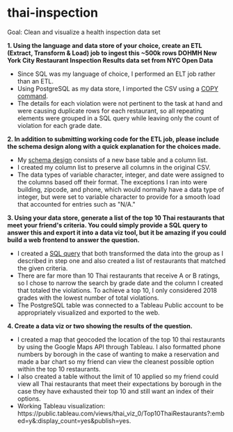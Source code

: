 # thai-inspection
Goal: Clean and visualize a health inspection data set

<strong>1. Using the language and data store of your choice, create an ETL (Extract, Transform & Load) job to ingest this ~500k rows DOHMH New York City Restaurant Inspection Results data set from NYC Open Data</strong>

<UL>
<LI>Since SQL was my language of choice, I performed an ELT job rather than an ETL. 
<LI>Using PostgreSQL as my data store, I imported the CSV using a <a href="https://github.com/hpaxton2/thai-inspection/blob/master/load">COPY command</a>.
<LI>The details for each violation were not pertinent to the task at hand and were causing duplicate rows for each restaurant, so all repeating elements were grouped in a SQL query while leaving only the count of violation for each grade date.
</UL>

<strong>2. In addition to submitting working code for the ETL job, please include the schema design along with a quick explanation for the choices made.</strong>

<UL>
  <LI>My <a href="https://github.com/hpaxton2/thai-inspection/blob/master/schema">schema design</a> consists of a new base table and a column list. 
<LI>I created my column list to preserve all columns in the original CSV.
<LI>The data types of variable character, integer, and date were assigned to the columns based off their format. The exceptions I ran into were building, zipcode, and phone, which would normally have a data type of integer, but were set to variable character to provide for a smooth load that accounted for entries such as "N/A."
</UL>

<strong>3. Using your data store, generate a list of the top 10 Thai restaurants that meet your friend's criteria. You could simply provide a SQL query to answer this and export it into a data viz tool, but it be amazing if you could build a web frontend to answer the question.</strong>

<UL>
<LI>I created a <a href="https://github.com/hpaxton2/thai-inspection/blob/master/thai_query">SQL query</a> that both transformed the data into the group as I described in step one and also created a list of restaurants that matched the given criteria.
<LI>There are far more than 10 Thai restaurants that receive A or B ratings, so I chose to narrow the search by grade date and the column I created that totaled the violations. To achieve a top 10, I only considered 2018 grades with the lowest number of total violations. 
<LI>The PostgreSQL table was connected to a Tableau Public account to be appropriately visualized and exported to the web. 
</UL>
  
<strong>4. Create a data viz or two showing the results of the question.</strong>
  
<UL>
<LI>I created a map that geocoded the location of the top 10 thai restaurants by using the Google Maps API through Tableau. I also formatted phone numbers by borough in the case of wanting to make a reservation and made a bar chart so my friend can view the cleanest possible option within the top 10 restaurants. 
<LI>I also created a table without the limit of 10 applied so my friend could view all Thai restaurants that meet their expectations by borough in the case they have exhausted their top 10 and still want an index of their options. 
<LI>Working Tableau visualization: https://public.tableau.com/views/thai_viz_0/Top10ThaiRestaurants?:embed=y&:display_count=yes&publish=yes. 
</UL>
   
